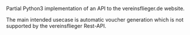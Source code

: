 Partial Python3 implementation of an API to the vereinsflieger.de website.


The main intended usecase is automatic voucher generation which is not supported by the vereinsflieger Rest-API.


